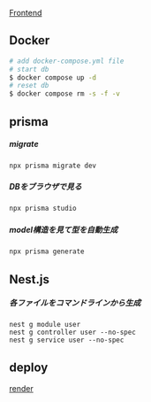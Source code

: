 [Frontend](https://github.com/katayama8000/next-api-lesson-frontend)
## Docker

```bash
# add docker-compose.yml file
# start db
$ docker compose up -d
# reset db
$ docker compose rm -s -f -v
```

## prisma
##### migrate
```bash
npx prisma migrate dev
```
##### DBをブラウザで見る
```bash
npx prisma studio
```
##### model構造を見て型を自動生成
```bash
npx prisma generate
```

## Nest.js
##### 各ファイルをコマンドラインから生成
```
nest g module user
nest g controller user --no-spec
nest g service user --no-spec
```

## deploy
[render](https://dashboard.render.com/)
